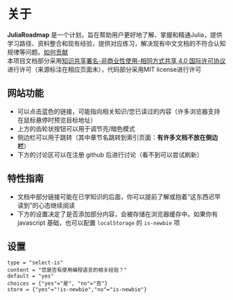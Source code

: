 # 关于
**JuliaRoadmap** 是一个计划，旨在帮助用户更好地了解、掌握和精通Julia，提供学习路径、资料整合和现有经验，提供对应练习，解决现有中文文档的不符合认知规律等问题。[如何贡献](https://github.com/JuliaRoadmap/zh/blob/master/CONTRIBUTING.md)\
本项目文档部分采用[知识共享署名-非商业性使用-相同方式共享 4.0 国际许可协议](https://creativecommons.org/licenses/by-nc-sa/4.0/)进行许可（来源标注在相应页面末），代码部分采用MIT license进行许可

## 网站功能
- 可以点击蓝色的链接，可能指向相关知识/您已读过的内容（许多浏览器支持在鼠标悬停时预览目标地址）
- 上方的齿轮状按钮可以用于调节亮/暗色模式
- 侧边栏可以用于跳转（其中章节名跳转到索引页面：**有许多文档不放在侧边栏**）
- 下方的讨论区可以在注册 github 后进行讨论（看不到可以尝试刷新）

## 特性指南
- 文档中部分链接可能在已学知识的后面，你可以提前了解或抱着“这东西迟早读到”的心态继续阅读
- 下方的设置决定了是否添加部分内容，会被存储在浏览器缓存中。如果你有 javascript 基础，也可以配置 `localStorage` 的 `is-newbie` 项

## 设置
```insert-setting
type = "select-is"
content = "您是否有使用编程语言的相关经验？"
default = "yes"
choices = {"yes"="是", "no"="否"}
store = {"yes"="!is-newbie","no"="is-newbie"}
```
